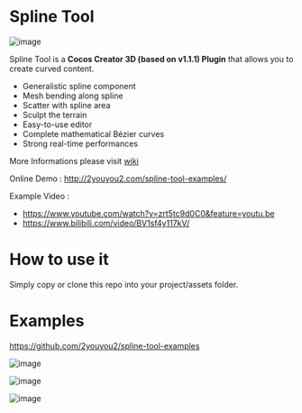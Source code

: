 
# Spline Tool

![image](https://user-images.githubusercontent.com/1862402/87893081-63a38f00-ca71-11ea-9acb-a1c5287eecfd.png)

Spline Tool is a **Cocos Creator 3D (based on v1.1.1) Plugin** that allows you to create curved content.
 - Generalistic spline component
 - Mesh bending along spline
 - Scatter with spline area
 - Sculpt the terrain 
 - Easy-to-use editor
 - Complete mathematical Bézier curves
 - Strong real-time performances
 
More Informations please visit [wiki](https://github.com/2youyou2/spline-tool/wiki)

Online Demo : http://2youyou2.com/spline-tool-examples/

Example Video : 
 - https://www.youtube.com/watch?v=zrt5tc9d0C0&feature=youtu.be 
 - https://www.bilibili.com/video/BV1sf4y117kV/

# How to use it

Simply copy or clone this repo into your project/assets folder. 

# Examples

https://github.com/2youyou2/spline-tool-examples

![image](https://user-images.githubusercontent.com/1862402/85509351-69e84c00-b628-11ea-8ac1-2ec03d5c19db.png)

![image](https://user-images.githubusercontent.com/1862402/85515892-34dff780-b630-11ea-817a-2224da83ae44.png)

![image](https://user-images.githubusercontent.com/1862402/85941870-3410d380-b958-11ea-843c-9ea99dcdd21d.png)


